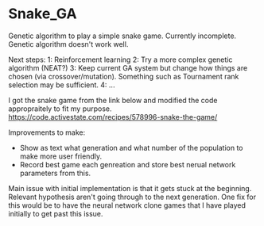 # Snake_GA
Genetic algorithm to play a simple snake game.
Currently incomplete. Genetic algorithm doesn't work well. 

Next steps:
1: Reinforcement learning
2: Try a more complex genetic algorithm (NEAT?)
3: Keep current GA system but change how things are chosen (via crossover/mutation). Something such as Tournament rank selection may be sufficient. 
4: ... 

I got the snake game from the link below and modified the code appropraitely to fit my purpose. 
https://code.activestate.com/recipes/578996-snake-the-game/

Improvements to make:
- Show as text what generation and what number of the population to make more user friendly.
- Record best game each genreation and store best nerual network parameters from this.

Main issue with initial implementation is that it gets stuck at the beginning. Relevant hypothesis aren't going through to the next generation. One fix for this would be to have the neural network clone games that I have played initially to get past this issue. 
